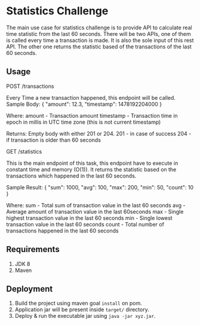 # Statistics Challenge
The main use case for statistics challenge is to provide API to calculate real time statistic from the last 60 seconds.
There will be two APIs, one of them is called every time a transaction is made. It is also the sole input of this rest
API. The other one returns the statistic based of the transactions of the last 60 seconds.

## Usage
POST /transactions

Every Time a new transaction happened, this endpoint will be called.
Sample Body:
    {
        "amount": 12.3,
        "timestamp": 1478192204000
    }

Where:
    amount - Transaction amount
    timestamp - Transaction time in epoch in millis in UTC time zone (this is not current timestamp)

Returns: Empty body with either 201 or 204.
    201 - in case of success
    204 - if transaction is older than 60 seconds


GET​ ​/statistics

This is the main endpoint of this task, this endpoint have to execute in constant time and memory (O(1)). It returns the
 statistic based on the transactions which happened in the last 60 seconds.

Sample Result:
    {
        "sum": 1000,
        "avg": 100,
        "max": 200,
        "min": 50,
        "count": 10
    }

Where:
    sum - Total sum of transaction value in the last 60 seconds
    avg - Average amount of transaction value in the last 60seconds
    max - Single highest transaction value in the last 60 seconds
    min - Single lowest transaction value in the last 60 seconds
    count - Total number of transactions happened in the last 60 seconds

## Requirements
1. JDK 8
2. Maven

## Deployment
1. Build the project using maven goal `install` on pom.
2. Application jar will be present inside `target/` directory.
3. Deploy & run the executable jar using `java -jar xyz.jar`.